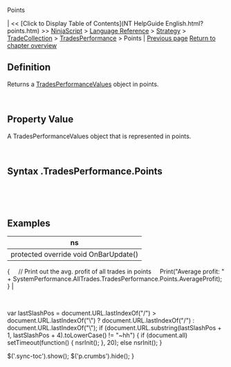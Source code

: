 ﻿










 


Points







| &lt;&lt; [Click to Display Table of Contents](NT HelpGuide English.html?points.htm) &gt;&gt;
 [NinjaScript](ninjascript.htm) &gt; [Language Reference](language_reference_wip.htm) &gt; [Strategy](strategy.htm) &gt; [TradeCollection](tradecollection.htm) &gt; [TradesPerformance](tradesperformance.htm) &gt;
Points | [Previous page](pips.htm)
[Return to chapter overview](tradesperformance.htm)










Definition
----------


Returns a [TradesPerformanceValues](tradesperformancevalues.htm) object in points.  

 


Property Value
--------------


A TradesPerformanceValues object that is represented in points.


 


Syntax
<tradecollection>.TradesPerformance.Points
-------------------------------------------------


 


 


Examples
--------




| ns |
| --- |
| protected override void OnBarUpdate()
{
     // Print out the avg. profit of all trades in points
     Print("Average profit: " + SystemPerformance.AllTrades.TradesPerformance.Points.AverageProfit);
} |



 





 
 var lastSlashPos = document.URL.lastIndexOf("/") &gt; document.URL.lastIndexOf("\\") ? document.URL.lastIndexOf("/") : document.URL.lastIndexOf("\\");
 if (document.URL.substring(lastSlashPos + 1, lastSlashPos + 4).toLowerCase() != "~hh") {
 if (document.all) setTimeout(function() {
 nsrInit();
 }, 20);
 else nsrInit();
 }
 
 
 $('.sync-toc').show();
 $('p.crumbs').hide();
 }
 
 
 



</tradecollection>